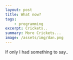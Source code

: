 ```yaml
---
layout: post
title: What now?
tags:
    - programming
excerpt: Crickets..
summary: More Crickets...
image: /assets/img/dan.png
---
```


If only I had something to say..

